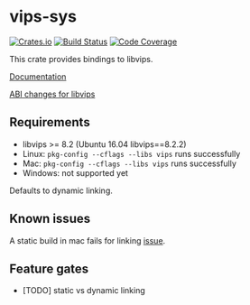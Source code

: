 # vips-sys
[![Crates.io](https://img.shields.io/crates/v/vips-sys.svg)](https://crates.io/crates/vips-sys) [![Build Status](https://travis-ci.org/elbaro/vips-sys.svg?branch=master)](https://travis-ci.org/elbaro/vips-sys) [![Code Coverage](https://codecov.io/gh/elbaro/vips-sys/branch/master/graph/badge.svg)](https://codecov.io/gh/elbaro/vips-sys)

This crate provides bindings to libvips.

[Documentation](https://elbaro.github.io/vips-sys/vips_sys/)

[ABI changes for libvips](https://abi-laboratory.pro/index.php?view=timeline&l=vips)

## Requirements
- libvips >= 8.2 (Ubuntu 16.04 libvips==8.2.2)
- Linux: `pkg-config --cflags --libs vips` runs successfully
- Mac:  `pkg-config --cflags --libs vips` runs successfully
- Windows: not supported yet

Defaults to dynamic linking.

## Known issues
A static build in mac fails for linking [issue](https://github.com/Homebrew/homebrew-core/issues/23772).

## Feature gates
- [TODO] static vs dynamic linking

